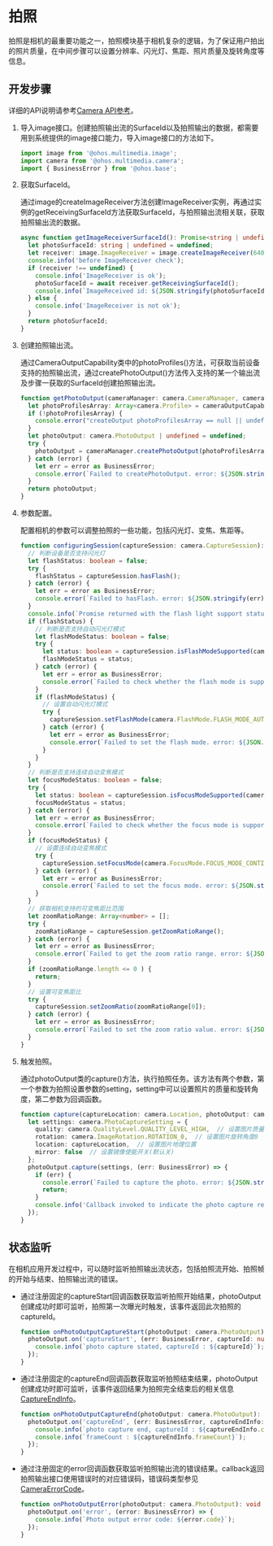 # 拍照

拍照是相机的最重要功能之一，拍照模块基于相机复杂的逻辑，为了保证用户拍出的照片质量，在中间步骤可以设置分辨率、闪光灯、焦距、照片质量及旋转角度等信息。

## 开发步骤

详细的API说明请参考[Camera API参考](../reference/apis/js-apis-camera.md)。

1. 导入image接口。创建拍照输出流的SurfaceId以及拍照输出的数据，都需要用到系统提供的image接口能力，导入image接口的方法如下。
     
   ```ts
   import image from '@ohos.multimedia.image';
   import camera from '@ohos.multimedia.camera';
   import { BusinessError } from '@ohos.base';
   ```

2. 获取SurfaceId。
   
   通过image的createImageReceiver方法创建ImageReceiver实例，再通过实例的getReceivingSurfaceId方法获取SurfaceId，与拍照输出流相关联，获取拍照输出流的数据。
 
   ```ts
   async function getImageReceiverSurfaceId(): Promise<string | undefined> {
     let photoSurfaceId: string | undefined = undefined;
     let receiver: image.ImageReceiver = image.createImageReceiver(640, 480, 4, 8);
     console.info('before ImageReceiver check');
     if (receiver !== undefined) {
       console.info('ImageReceiver is ok');
       photoSurfaceId = await receiver.getReceivingSurfaceId();
       console.info(`ImageReceived id: ${JSON.stringify(photoSurfaceId)}`);
     } else {
       console.info('ImageReceiver is not ok');
     }
     return photoSurfaceId;
   }
   ```

3. 创建拍照输出流。
   
   通过CameraOutputCapability类中的photoProfiles()方法，可获取当前设备支持的拍照输出流，通过createPhotoOutput()方法传入支持的某一个输出流及步骤一获取的SurfaceId创建拍照输出流。

   ```ts
   function getPhotoOutput(cameraManager: camera.CameraManager, cameraOutputCapability: camera.CameraOutputCapability, photoSurfaceId: string): camera.PhotoOutput | undefined {
     let photoProfilesArray: Array<camera.Profile> = cameraOutputCapability.photoProfiles;
     if (!photoProfilesArray) {
       console.error("createOutput photoProfilesArray == null || undefined");
     }
     let photoOutput: camera.PhotoOutput | undefined = undefined;
     try {
       photoOutput = cameraManager.createPhotoOutput(photoProfilesArray[0], photoSurfaceId);
     } catch (error) {
       let err = error as BusinessError;
       console.error(`Failed to createPhotoOutput. error: ${JSON.stringify(err)}`);
     }
     return photoOutput;
   }
   ```

4. 参数配置。
   
   配置相机的参数可以调整拍照的一些功能，包括闪光灯、变焦、焦距等。
 
   ```ts
   function configuringSession(captureSession: camera.CaptureSession): void {
     // 判断设备是否支持闪光灯
     let flashStatus: boolean = false;
     try {
       flashStatus = captureSession.hasFlash();
     } catch (error) {
       let err = error as BusinessError;
       console.error(`Failed to hasFlash. error: ${JSON.stringify(err)}`);
     }
     console.info(`Promise returned with the flash light support status: ${flashStatus}`);
     if (flashStatus) {
       // 判断是否支持自动闪光灯模式
       let flashModeStatus: boolean = false;
       try {
         let status: boolean = captureSession.isFlashModeSupported(camera.FlashMode.FLASH_MODE_AUTO);
         flashModeStatus = status;
       } catch (error) {
         let err = error as BusinessError;
         console.error(`Failed to check whether the flash mode is supported. error: ${JSON.stringify(err)}`);
       }
       if (flashModeStatus) {
         // 设置自动闪光灯模式
         try {
           captureSession.setFlashMode(camera.FlashMode.FLASH_MODE_AUTO);
         } catch (error) {
           let err = error as BusinessError;
           console.error(`Failed to set the flash mode. error: ${JSON.stringify(err)}`);
         }
       }
     }
     // 判断是否支持连续自动变焦模式
     let focusModeStatus: boolean = false;
     try {
       let status: boolean = captureSession.isFocusModeSupported(camera.FocusMode.FOCUS_MODE_CONTINUOUS_AUTO);
       focusModeStatus = status;
     } catch (error) {
       let err = error as BusinessError;
       console.error(`Failed to check whether the focus mode is supported. error: ${JSON.stringify(err)}`);
     }
     if (focusModeStatus) {
       // 设置连续自动变焦模式
       try {
         captureSession.setFocusMode(camera.FocusMode.FOCUS_MODE_CONTINUOUS_AUTO);
       } catch (error) {
         let err = error as BusinessError;
         console.error(`Failed to set the focus mode. error: ${JSON.stringify(err)}`);
       }
     }
     // 获取相机支持的可变焦距比范围
     let zoomRatioRange: Array<number> = [];
     try {
       zoomRatioRange = captureSession.getZoomRatioRange();
     } catch (error) {
       let err = error as BusinessError;
       console.error(`Failed to get the zoom ratio range. error: ${JSON.stringify(err)}`);
     }
     if (zoomRatioRange.length <= 0 ) {
       return;
     }
     // 设置可变焦距比
     try {
       captureSession.setZoomRatio(zoomRatioRange[0]);
     } catch (error) {
       let err = error as BusinessError;
       console.error(`Failed to set the zoom ratio value. error: ${JSON.stringify(err)}`);
     }
   }
   ```

5. 触发拍照。
   
   通过photoOutput类的capture()方法，执行拍照任务。该方法有两个参数，第一个参数为拍照设置参数的setting，setting中可以设置照片的质量和旋转角度，第二参数为回调函数。
 
   ```ts
   function capture(captureLocation: camera.Location, photoOutput: camera.PhotoOutput): void {
     let settings: camera.PhotoCaptureSetting = {
       quality: camera.QualityLevel.QUALITY_LEVEL_HIGH,  // 设置图片质量高
       rotation: camera.ImageRotation.ROTATION_0,  // 设置图片旋转角度0
       location: captureLocation,  // 设置图片地理位置
       mirror: false  // 设置镜像使能开关(默认关)
     };
     photoOutput.capture(settings, (err: BusinessError) => {
       if (err) {
         console.error(`Failed to capture the photo. error: ${JSON.stringify(err)}`);
         return;
       }
       console.info('Callback invoked to indicate the photo capture request success.');
     });
   }
   ```

## 状态监听

在相机应用开发过程中，可以随时监听拍照输出流状态，包括拍照流开始、拍照帧的开始与结束、拍照输出流的错误。

- 通过注册固定的captureStart回调函数获取监听拍照开始结果，photoOutput创建成功时即可监听，拍照第一次曝光时触发，该事件返回此次拍照的captureId。
    
  ```ts
  function onPhotoOutputCaptureStart(photoOutput: camera.PhotoOutput): void {
    photoOutput.on('captureStart', (err: BusinessError, captureId: number) => {
      console.info(`photo capture stated, captureId : ${captureId}`);
    });
  }
  ```

- 通过注册固定的captureEnd回调函数获取监听拍照结束结果，photoOutput创建成功时即可监听，该事件返回结果为拍照完全结束后的相关信息[CaptureEndInfo](../reference/apis/js-apis-camera.md#captureendinfo)。
    
  ```ts
  function onPhotoOutputCaptureEnd(photoOutput: camera.PhotoOutput): void {
    photoOutput.on('captureEnd', (err: BusinessError, captureEndInfo: camera.CaptureEndInfo) => {
      console.info(`photo capture end, captureId : ${captureEndInfo.captureId}`);
      console.info(`frameCount : ${captureEndInfo.frameCount}`);
    });
  }
  ```

- 通过注册固定的error回调函数获取监听拍照输出流的错误结果。callback返回拍照输出接口使用错误时的对应错误码，错误码类型参见[CameraErrorCode](../reference/apis/js-apis-camera.md#cameraerrorcode)。
    
  ```ts
  function onPhotoOutputError(photoOutput: camera.PhotoOutput): void {
    photoOutput.on('error', (error: BusinessError) => {
      console.info(`Photo output error code: ${error.code}`);
    });
  }
  ```
